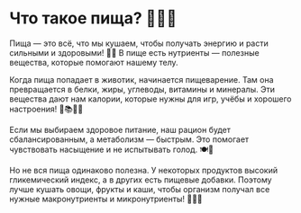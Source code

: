 # Что такое пища? 🍎🥦🍞

Пища — это всё, что мы кушаем, чтобы получать энергию и расти сильными и здоровыми! 💪😊 В пище есть нутриенты — полезные вещества, которые помогают нашему телу.

Когда пища попадает в животик, начинается пищеварение. Там она превращается в белки, жиры, углеводы, витамины и минералы. Эти вещества дают нам калории, которые нужны для игр, учёбы и хорошего настроения! 🎨📚🏃‍♂️

Если мы выбираем здоровое питание, наш рацион будет сбалансированным, а метаболизм — быстрым. Это помогает чувствовать насыщение и не испытывать голод. 🍽️🤗

Но не вся пища одинаково полезна. У некоторых продуктов высокий гликемический индекс, а в других есть пищевые добавки. Поэтому лучше кушать овощи, фрукты и каши, чтобы организм получал все нужные макронутриенты и микронутриенты! 🥕🍏🍚